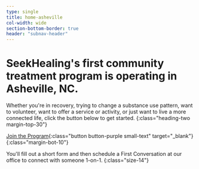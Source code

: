 ```yaml
---
type: single
title: home-asheville
col-width: wide
section-bottom-border: true
header: "subnav-header"
---
```


# SeekHealing's first <span class="emphasized-header">community treatment program</span> is operating in Asheville, NC.

Whether you're in recovery, trying to change a substance use pattern, want to volunteer, want to offer a service or activity, or just want to live a more connected life, click the button below to get started.
{:class="heading-two margin-top-30"}

[Join the Program](https://form.jotform.com/90764612050148){:class="button button-purple small-text" target="_blank"}
{:class="margin-bot-10"}

You'll fill out a short form and then schedule a First Conversation at our office to connect with someone 1-on-1. 
{:class="size-14"}
